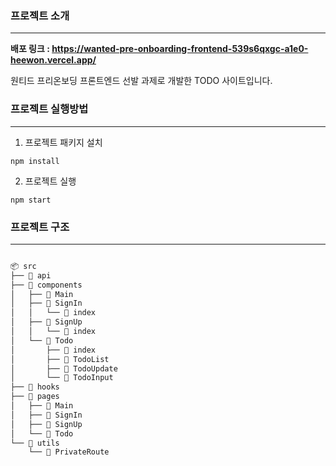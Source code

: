 ### 프로젝트 소개

---

**배포 링크 : https://wanted-pre-onboarding-frontend-539s6qxgc-a1e0-heewon.vercel.app/**

원티드 프리온보딩 프론트엔드 선발 과제로 개발한 TODO 사이트입니다.

### 프로젝트 실행방법

---

1. 프로젝트 패키지 설치

```
npm install
```

2. 프로젝트 실행

```
npm start
```

### 프로젝트 구조

---

```bash

📦 src
├── 📂 api
├── 📂 components
│   ├── 📂 Main
│   ├── 📂 SignIn
│   │   └── 📄 index
│   ├── 📂 SignUp
│   │   └── 📄 index
│   └── 📂 Todo
│       ├── 📄 index
│       ├── 📄 TodoList
│       ├── 📄 TodoUpdate
│       └── 📄 TodoInput
├── 📂 hooks
├── 📂 pages
│   ├── 📄 Main
│   ├── 📄 SignIn
│   ├── 📄 SignUp
│   └── 📄 Todo
└── 📂 utils
    └── 📄 PrivateRoute

```
